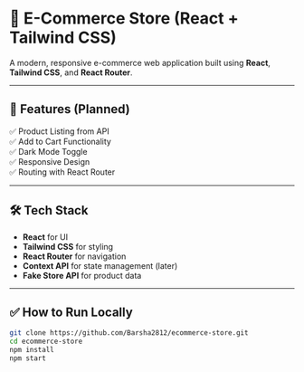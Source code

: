 # 🛒 E-Commerce Store (React + Tailwind CSS)

A modern, responsive e-commerce web application built using **React**, **Tailwind CSS**, and **React Router**.

---

## 🚀 Features (Planned)
✅ Product Listing from API  
✅ Add to Cart Functionality  
✅ Dark Mode Toggle  
✅ Responsive Design  
✅ Routing with React Router  

---

## 🛠 Tech Stack
- **React** for UI
- **Tailwind CSS** for styling
- **React Router** for navigation
- **Context API** for state management (later)
- **Fake Store API** for product data

---

## ✅ How to Run Locally
```bash
git clone https://github.com/Barsha2812/ecommerce-store.git
cd ecommerce-store
npm install
npm start
